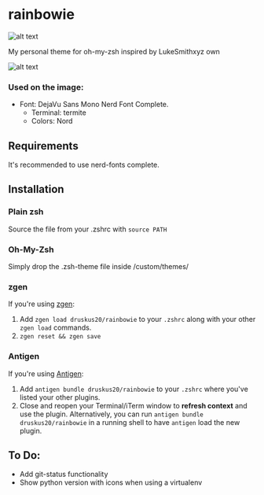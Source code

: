 # rainbowie

![alt text](https://raw.githubusercontent.com/druskus20/rainbowie/master/logo.png)

My personal theme for oh-my-zsh inspired by LukeSmithxyz own

![alt text](https://raw.githubusercontent.com/druskus20/rainbowie/master/screenshot.png)

### Used on the image: 

- Font: DejaVu Sans Mono Nerd Font Complete. 
  - Terminal: termite
  - Colors: Nord

## Requirements

It's recommended to use nerd-fonts complete. 

## Installation

### Plain zsh

Source the file from your .zshrc with `source PATH`

### Oh-My-Zsh

Simply drop the .zsh-theme file inside <OMZSH>/custom/themes/


### zgen

If you're using [zgen](https://github.com/tarjoilija/zgen):

1. Add `zgen load druskus20/rainbowie` to your `.zshrc` along with your other `zgen load` commands.
2. `zgen reset && zgen save`

### Antigen

If you're using [Antigen](https://github.com/zsh-users/antigen):

1. Add `antigen bundle druskus20/rainbowie` to your `.zshrc` where you've listed your other plugins.
2. Close and reopen your Terminal/iTerm window to **refresh context** and use the plugin. Alternatively, you can run `antigen bundle druskus20/rainbowie` in a running shell to have `antigen` load the new plugin.

## To Do: 
  - Add git-status functionality
  - Show python version with icons when using a virtualenv
  
